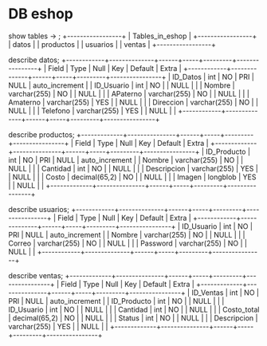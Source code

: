 # DB eshop

show tables
    -> ;
+-----------------+
| Tables_in_eshop |
+-----------------+
| datos           |
| productos       |
| usuarios        |
| ventas          |
+-----------------+

describe datos;
+------------+--------------+------+-----+---------+----------------+
| Field      | Type         | Null | Key | Default | Extra          |
+------------+--------------+------+-----+---------+----------------+
| ID_Datos   | int          | NO   | PRI | NULL    | auto_increment |
| ID_Usuario | int          | NO   |     | NULL    |                |
| Nombre     | varchar(255) | NO   |     | NULL    |                |
| APaterno   | varchar(255) | NO   |     | NULL    |                |
| Amaterno   | varchar(255) | YES  |     | NULL    |                |
| Direccion  | varchar(255) | NO   |     | NULL    |                |
| Telefono   | varchar(255) | YES  |     | NULL    |                |
+------------+--------------+------+-----+---------+----------------+

describe productos;
+-------------+---------------+------+-----+---------+----------------+
| Field       | Type          | Null | Key | Default | Extra          |
+-------------+---------------+------+-----+---------+----------------+
| ID_Producto | int           | NO   | PRI | NULL    | auto_increment |
| Nombre      | varchar(255)  | NO   |     | NULL    |                |
| Cantidad    | int           | NO   |     | NULL    |                |
| Descripcion | varchar(255)  | YES  |     | NULL    |                |
| Costo       | decimal(65,2) | NO   |     | NULL    |                |
| Imagen      | longblob      | YES  |     | NULL    |                |
+-------------+---------------+------+-----+---------+----------------+

 describe usuarios;
+------------+--------------+------+-----+---------+----------------+
| Field      | Type         | Null | Key | Default | Extra          |
+------------+--------------+------+-----+---------+----------------+
| ID_Usuario | int          | NO   | PRI | NULL    | auto_increment |
| Nombre     | varchar(255) | NO   |     | NULL    |                |
| Correo     | varchar(255) | NO   |     | NULL    |                |
| Password   | varchar(255) | NO   |     | NULL    |                |
+------------+--------------+------+-----+---------+----------------+

 describe ventas;
+-------------+---------------+------+-----+---------+----------------+
| Field       | Type          | Null | Key | Default | Extra          |
+-------------+---------------+------+-----+---------+----------------+
| ID_Ventas   | int           | NO   | PRI | NULL    | auto_increment |
| ID_Producto | int           | NO   |     | NULL    |                |
| ID_Usuario  | int           | NO   |     | NULL    |                |
| Cantidad    | int           | NO   |     | NULL    |                |
| Costo_total | decimal(65,2) | NO   |     | NULL    |                |
| Status      | int           | NO   |     | NULL    |                |
| Descripcion | varchar(255)  | YES  |     | NULL    |                |
+-------------+---------------+------+-----+---------+----------------+
